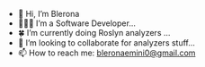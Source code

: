 - 👋 Hi, I’m Blerona
- 👩🏽‍💻 I’m a Software Developer...
- 🍀 I’m currently doing Roslyn analyzers ...
- 💞️ I’m looking to collaborate for analyzers stuff...
- 📫 How to reach me: bleronaemini0@gmail.com

<!---
bleronaemini/bleronaemini is a ✨ special ✨ repository because its `README.md` (this file) appears on your GitHub profile.
You can click the Preview link to take a look at your changes.
--->
